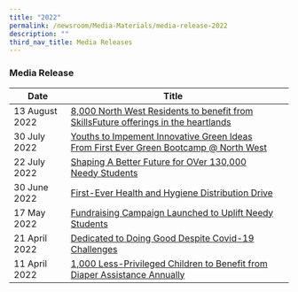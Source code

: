 ```yaml
---
title: "2022"
permalink: /newsroom/Media-Materials/media-release-2022
description: ""
third_nav_title: Media Releases
---
```

### Media Release



| Date | Title |  |
| -------- | -------- | -------- |
| 13 August 2022    |[8,000 North West Residents to benefit from SkillsFuture offerings in the heartlands](/files/Media%20Advisory%20-%20SkillsFuture%20Festival%20@%20North%20West%202022.pdf)
| 30 July 2022    |[Youths to Impement Innovative Green Ideas From First Ever Green Bootcamp @ North West](/files/Media%20Release%20-%20Green%20Bootcamp%20@%20North%20West.pdf)
| 22 July 2022    |[Shaping A Better Future for OVer 130,000 Needy Students](/files/Media%20Advisory%20-%20North%20West%20Youth%20Concert.pdf)
|30 June 2022    | [First-Ever Health and Hygiene Distribution Drive](/files/Media%20Release%20-%20WeCare%20@%20North%20West%20Service%20Weeks%202022%20-%20Health%20and%20Hygiene.pdf)
|17 May 2022    | [Fundraising Campaign Launched to Uplift Needy Students](/files/Media%20Advisory%20-%20SSF%20Fundraising%20Campaign%20launch.pdf)
|21 April 2022    | [Dedicated to Doing Good Despite Covid-19 Challenges](/files/Media%20Advisory-Volunteers%20Awards%202022.pdf)
|11 April 2022    | [1,000 Less-Privileged Children to Benefit from Diaper Assistance Annually](/files/Media%20Advisory-Volunteers%20Awards%202022.pdf)